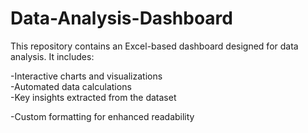 # Data-Analysis-Dashboard
This repository contains an Excel-based dashboard designed for data analysis.
It includes: 

-Interactive charts and visualizations  
-Automated data calculations  
-Key insights extracted from the dataset 

-Custom formatting for enhanced readability
